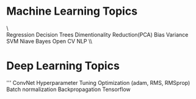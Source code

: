 

# Machine Learning Topics

\\\
Regression
Decision Trees
Dimentionality Reduction(PCA)
Bias Variance
SVM
Niave Bayes
Open CV
NLP
\\\

# Deep Learning Topics
'''
ConvNet
Hyperparameter Tuning
Optimization (adam, RMS, RMSprop)
Batch normalization
Backpropagation
Tensorflow


